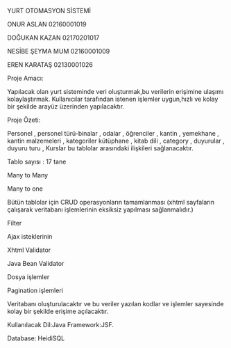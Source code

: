 YURT OTOMASYON SİSTEMİ

ONUR ASLAN 02160001019

DOĞUKAN KAZAN 02170201017

NESİBE ŞEYMA MUM 02160001009

EREN KARATAŞ 02130001026

Proje Amacı:

Yapılacak olan yurt sisteminde veri oluşturmak,bu verilerin erişimine ulaşımı kolaylaştırmak. Kullanıcılar tarafından istenen işlemler uygun,hızlı ve kolay bir şekilde arayüz üzerinden yapılacaktır.

Proje Özeti:

Personel , personel türü-binalar , odalar , öğrenciler , kantin , yemekhane , kantin malzemeleri , kategoriler  kütüphane , kitab dili , category ,   duyurular , duyuru turu ,  Kurslar
bu tablolar arasındaki ilişkileri sağlanacaktır.

Tablo sayısı : 17 tane

Many to Many

Many to one

Bütün tablolar için CRUD operasyonların tamamlanması (xhtml sayfaların çalışarak veritabanı işlemlerinin eksiksiz yapılması sağlanmalıdır.)

Filter

Ajax isteklerinin

Xhtml Validator

Java Bean Validator

Dosya işlemler

Pagination işlemleri

Veritabanı oluşturulacaktır ve bu veriler yazılan kodlar ve işlemler sayesinde kolay bir şekilde erişime açılacaktır.

Kullanılacak Dil:Java Framework:JSF.

Database: HeidiSQL